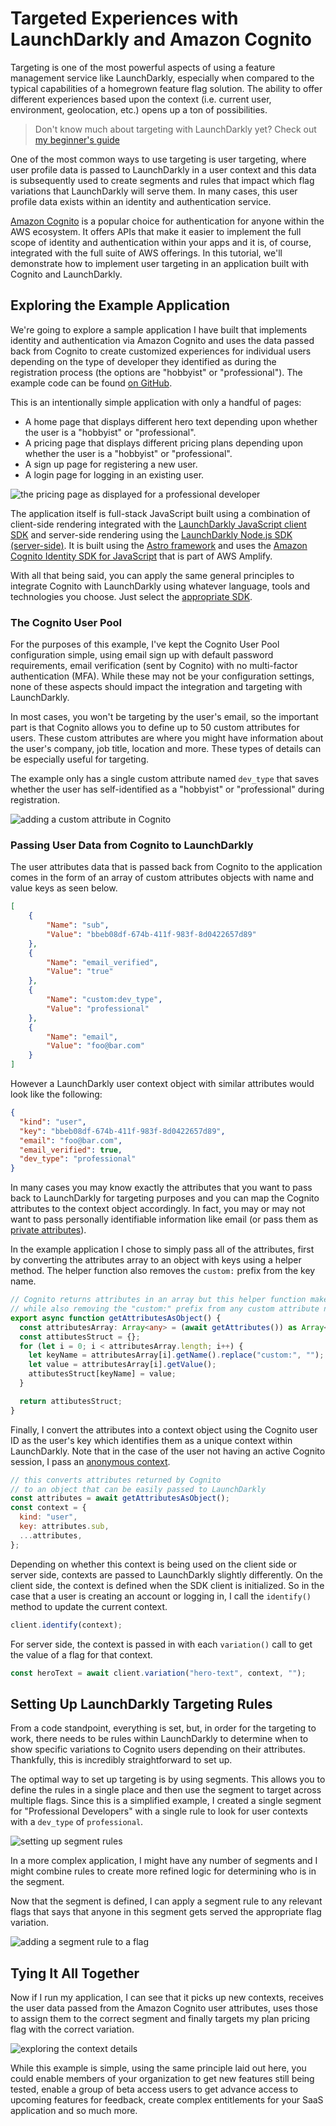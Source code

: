 # Targeted Experiences with LaunchDarkly and Amazon Cognito

Targeting is one of the most powerful aspects of using a feature management service like LaunchDarkly, especially when compared to the typical capabilities of a homegrown feature flag solution. The ability to offer different experiences based upon the context (i.e. current user, environment, geolocation, etc.) opens up a ton of possibilities.

> Don't know much about targeting with LaunchDarkly yet? Check out [my beginner's guide](https://launchdarkly.com/blog/beginners-guide-to-targeting-with-feature-flags/)

One of the most common ways to use targeting is user targeting, where user profile data is passed to LaunchDarkly in a user context and this data is subsequently used to create segments and rules that impact which flag variations that LaunchDarkly will serve them. In many cases, this user profile data exists within an identity and authentication service.

[Amazon Cognito](https://aws.amazon.com/cognito/) is a popular choice for authentication for anyone within the AWS ecosystem. It offers APIs that make it easier to implement the full scope of identity and authentication within your apps and it is, of course, integrated with the full suite of AWS offerings. In this tutorial, we'll demonstrate how to implement user targeting in an application built with Cognito and LaunchDarkly.

## Exploring the Example Application

We're going to explore a sample application I have built that implements identity and authentication via Amazon Cognito and uses the data passed back from Cognito to create customized experiences for individual users depending on the type of developer they identified as during the registration process (the options are "hobbyist" or "professional"). The example code can be found [on GitHub](https://github.com/remotesynth/launchdarkly-cognito).

This is an intentionally simple application with only a handful of pages:

* A home page that displays different hero text depending upon whether the user is a "hobbyist" or "professional".
* A pricing page that displays different pricing plans depending upon  whether the user is a "hobbyist" or "professional".
* A sign up page for registering a new user.
* A login page for logging in an existing user.

![the pricing page as displayed for a professional developer](example-pricing-page.png)

The application itself is full-stack JavaScript built using a combination of client-side rendering integrated with the [LaunchDarkly JavaScript client SDK](https://docs.launchdarkly.com/sdk/client-side/javascript) and server-side rendering using the [LaunchDarkly Node.js SDK (server-side)](https://docs.launchdarkly.com/sdk/server-side/node-js). It is built using the [Astro framework](https://astro.build) and uses the [Amazon Cognito Identity SDK for JavaScript](https://www.npmjs.com/package/amazon-cognito-identity-js) that is part of AWS Amplify.

With all that being said, you can apply the same general principles to integrate Cognito with LaunchDarkly using whatever language, tools and technologies you choose. Just select the [appropriate SDK](https://launchdarkly.com/features/sdk/).

### The Cognito User Pool

For the purposes of this example, I've kept the Cognito User Pool configuration simple, using email sign up with default password requirements, email verification (sent by Cognito) with no multi-factor authentication (MFA). While these may not be your configuration settings, none of these aspects should impact the integration and targeting with LaunchDarkly.

In most cases, you won't be targeting by the user's email, so the important part is that Cognito allows you to define up to 50 custom attributes for users. These custom attributes are where you might have information about the user's company, job title, location and more. These types of details can be especially useful for targeting.

The example only has a single custom attribute named `dev_type` that saves whether the user has self-identified as a "hobbyist" or "professional" during registration.

![adding a custom attribute in Cognito](cognito-custom-attributes.png)

### Passing User Data from Cognito to LaunchDarkly

The user attributes data that is passed back from Cognito to the application comes in the form of an array of custom attributes objects with name and value keys as seen below.

```json
[
    {
        "Name": "sub",
        "Value": "bbeb08df-674b-411f-983f-8d0422657d89"
    },
    {
        "Name": "email_verified",
        "Value": "true"
    },
    {
        "Name": "custom:dev_type",
        "Value": "professional"
    },
    {
        "Name": "email",
        "Value": "foo@bar.com"
    }
]
```

However a LaunchDarkly user context object with similar attributes would look like the following:

```json
{
  "kind": "user",
  "key": "bbeb08df-674b-411f-983f-8d0422657d89",
  "email": "foo@bar.com",
  "email_verified": true,
  "dev_type": "professional"
}
```

In many cases you may know exactly the attributes that you want to pass back to LaunchDarkly for targeting purposes and you can map the Cognito attributes to the context object accordingly. In fact, you may or may not want to pass personally identifiable information like email (or pass them as [private attributes](https://docs.launchdarkly.com/sdk/features/private-attributes)).

In the example application I chose to simply pass all of the attributes, first by converting the attributes array to an object with keys using a helper method. The helper function also removes the `custom:` prefix from the key name.

```typescript
// Cognito returns attributes in an array but this helper function makes it easier to get them as an object
// while also removing the "custom:" prefix from any custom attribute names
export async function getAttributesAsObject() {
  const attributesArray: Array<any> = (await getAttributes()) as Array<any>;
  const attibutesStruct = {};
  for (let i = 0; i < attributesArray.length; i++) {
    let keyName = attributesArray[i].getName().replace("custom:", "");
    let value = attributesArray[i].getValue();
    attibutesStruct[keyName] = value;
  }

  return attibutesStruct;
}
```

Finally, I convert the attributes into a context object using the Cognito user ID as the user's key which identifies them as a unique context within LaunchDarkly. Note that in the case of the user not having an active Cognito session, I pass an [anonymous context](https://docs.launchdarkly.com/home/contexts/anonymous-contexts/).

```javascript
// this converts attributes returned by Cognito
// to an object that can be easily passed to LaunchDarkly
const attributes = await getAttributesAsObject();
const context = {
  kind: "user",
  key: attributes.sub,
  ...attributes,
};
```

Depending on whether this context is being used on the client side or server side, contexts are passed to LaunchDarkly slightly differently. On the client side, the context is defined when the SDK client is initialized. So in the case that a user is creating an account or logging in, I call the `identify()` method to update the current context.

```javascript
client.identify(context);
```

For server side, the context is passed in with each `variation()` call to get the value of a flag for that context.

```javascript
const heroText = await client.variation("hero-text", context, "");
```

## Setting Up LaunchDarkly Targeting Rules

From a code standpoint, everything is set, but, in order for the targeting to work, there needs to be rules within LaunchDarkly to determine when to show specific variations to Cognito users depending on their attributes. Thankfully, this is incredibly straightforward to set up.

The optimal way to set up targeting is by using segments. This allows you to define the rules in a single place and then use the segment to target across multiple flags. Since this is a simplified example, I created a single segment for "Professional Developers" with a single rule to look for user contexts with a `dev_type` of `professional`.

![setting up segment rules](segment-rule.png)

In a more complex application, I might have any number of segments and I might combine rules to create more refined logic for determining who is in the segment.

Now that the segment is defined, I can apply a segment rule to any relevant flags that says that anyone in this segment gets served the appropriate flag variation.

![adding a segment rule to a flag](flag-rule.png)

## Tying It All Together

Now if I run my application, I can see that it picks up new contexts, receives the user data passed from the Amazon Cognito user attributes, uses those to assign them to the correct segment and finally targets my plan pricing flag with the correct variation.

![exploring the context details](context-details-illustrated.png)

While this example is simple, using the same principle laid out here, you could enable members of your organization to get new features still being tested, enable a group of beta access users to get advance access to upcoming features for feedback, create complex entitlements for your SaaS application and so much more.
